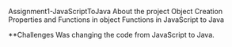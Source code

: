 Assignment1-JavaScriptToJava
About the project
Object Creation
Properties and Functions in object
Functions in JavaScript to Java

**Challenges
Was changing the code from JavaScript to Java.